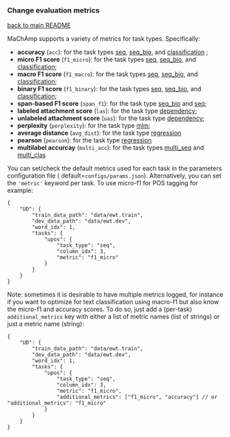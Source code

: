### Change evaluation metrics

[back to main README](../README.md)

MaChAmp supports a variety of metrics for task types. Specifically:

* **accuracy** (`acc`): for the task types [seq](seq.md), [seq_bio](seq_bio.md), and [classification](classification.md)
  ;
* **micro F1 score** (`f1_micro`): for the task types [seq](seq.md), [seq_bio](seq_bio.md),
  and [classification](classification.md);
* **macro F1 score** (`f1_macro`): for the task types [seq](seq.md), [seq_bio](seq_bio.md),
  and [classification](classification.md);
* **binary F1 score** (`f1_binary`): for the task types [seq](seq.md), [seq_bio](seq_bio.md),
  and [classification](classification.md);
* **span-based F1 score** (`span_f1`): for the task type [seq_bio](seq_bio.md) and [seq](seq.md);
* **labeled attachment score** (`las`): for the task type [dependency](dependency.md);
* **unlabeled attachment score** (`uas`): for the task type [dependency](dependency.md);
* **perplexity** (`perplexity`): for the task type [mlm](mlm.md);
* **average distance** (`avg_dist`): for the task type [regression](mlm.md)
* **pearson** (`pearson`): for the task type [regression](mlm.md)
* **multilabel accurcay** (`multi_acc`): for the task types [multi_seq](multiseq.md) and [multi_clas](multiclas.md)

You can set/check the default metrics used for each task in the parameters configuration file (
default=`configs/params.json`). Alternatively, you can set the `'metric'` keyword per task. To use micro-f1 for POS
tagging for example:

```
{
    "UD": {
        "train_data_path": "data/ewt.train",
        "dev_data_path": "data/ewt.dev",
        "word_idx": 1,
        "tasks": {
            "upos": {
                "task_type": "seq",
                "column_idx": 3,
                "metric": "f1_micro"
            }
        }
    }
}
```

Note: sometimes it is desirable to have multiple metrics logged, for instance if you want to optimize for text classification using macro-f1 but also know the micro-f1 and accuracy scores. To do so, just add a (per-task) `additional_metrics` key with either a list of metric names (list of strings) or just a metric name (string):

```
{
    "UD": {
        "train_data_path": "data/ewt.train",
        "dev_data_path": "data/ewt.dev",
        "word_idx": 1,
        "tasks": {
            "upos": {
                "task_type": "seq",
                "column_idx": 3,
                "metric": "f1_micro",
                "additional_metrics": ["f1_micro", "accuracy"] // or "additional_metrics": "f1_micro"
            }
        }
    }
}
```

